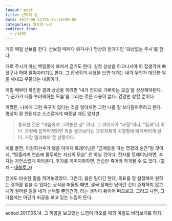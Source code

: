 ```yaml
---
layout: post
title: 선택의 길
date: 2017-06-12T05:53:13+00:00
categories: 일상의-느낌
redirect_from:
  - /4492
---
```


거의 매일 산보를 한다. 산보할 때마다 위파사나 명상의 한가지인 '대상없는 주시'를 한다.

때로 주시가 아닌 백일몽에 빠져서 걷기도 한다. 실컷 상상을 하고나서야 아 잡생각에 빠졌구나 하며 알아차리기도 한다. 그 잡생각의 내용을 보면 대개는 내가 무언가 대단한 일을 해내고 우쭐대는 내용이다.

어릴 때부터 확인한 결과 상상을 하려면 '내가 진짜로 기뻐하는 모습'을 상상해야한다. '누군가가 나를 부러워하는 모습'을 그리는 것은 소용이 없다. 건강만 상할 뿐이다.

어쨌든, 나에게 그런 욕구가 있다는 것을 알아채면 그런 나를 잘 쓰다듬어주려고 한다. 명상이 잘 안된다고 스스로에게 짜증낼 때도 있지만.

> 중요한 것은 “마음속에 그려놓은 상” 이다. 그 이미지가 “과정”이냐, “결과”냐 이다. 과정에 집착하게되면 최종 결과보다는 과정자체의 치열함에 빠져버리게 된다. 가장 멀리해야 할 상황이다.

예를 들면, 이원희선수가 했을 이미지 트레이닝은 “금메달을 따는 영광의 순간”일 것이지, “땀흘리며 연습에 몰두하는 자신의 모습” 은 아닐 것이다. 전자를 트레이닝하면, 후자는 자연스럽게 따라온다. 후자를 이미지화하면, 연습만 죽어라 하게될 수 도 있다. (출처 - <a href="http://jinto.pe.kr/433">내블로그</a>)

전에도 비슷한 말을 적어놓았었다. 그런데, 옳은 말이긴 한데, 목표를 잘 설정해야 원하는 결과를 얻을 수 있다는 공식을 떠올릴 때면, 결국 정해진 답이란 것이 존재하지 않고 내가 걸어갈 길을 내가 선택할 뿐인건가, 라는 생각이 뒤이어 떠오르고, 그러고 나면, 그 다음에는 어딘가 허공을 보고 있는 느낌이 든다.

<hr />

added 2017.06.14. 그 허공을 보고있는 느낌이 떠오를 때의 마음도 바라보기로 하자.
<div id=comments>
</div>
